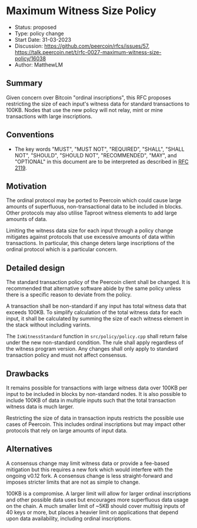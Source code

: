 # Maximum Witness Size Policy

- Status: proposed
- Type: policy change
- Start Date: 31-03-2023
- Discussion: https://github.com/peercoin/rfcs/issues/57, https://talk.peercoin.net/t/rfc-0027-maximum-witness-size-policy/16038
- Author: MatthewLM

## Summary

Given concern over Bitcoin "ordinal inscriptions", this RFC proposes restricting
the size of each input's witness data for standard transactions to 100KB. Nodes
that use the new policy will not relay, mint or mine transactions with large
inscriptions.

## Conventions
- The key words "MUST", "MUST NOT", "REQUIRED", "SHALL", "SHALL NOT", "SHOULD", "SHOULD NOT", "RECOMMENDED", "MAY", and "OPTIONAL" in this document are to be interpreted as described in [RFC 2119](http://tools.ietf.org/html/rfc2119).

## Motivation

The ordinal protocol may be ported to Peercoin which could cause large amounts
of superfluous, non-transactional data to be included in blocks. Other protocols
may also utilise Taproot witness elements to add large amounts of data.

Limiting the witness data size for each input through a policy change mitigates
against protocols that use excessive amounts of data within transactions. In
particular, this change deters large inscriptions of the ordinal protocol which
is a particular concern.

## Detailed design

The standard transaction policy of the Peercoin client shall be changed. It is
recommended that alternative software abide by the same policy unless there is a
specific reason to deviate from the policy.

A transaction shall be non-standard if any input has total witness data that
exceeds 100KB. To simplify calculation of the total witness data for each input,
it shall be calculated by summing the size of each witness element in the stack
without including varints.

The `IsWitnessStandard` function in `src/policy/policy.cpp` shall return false
under the new non-standard condition. The rule shall apply regardless of the
witness program version. Any changes shall only apply to standard transaction
policy and must not affect consensus.

## Drawbacks

It remains possible for transactions with large witness data over 100KB per
input to be included in blocks by non-standard nodes. It is also possible to
include 100KB of data in multiple inputs such that the total transaction witness
data is much larger.

Restricting the size of data in transaction inputs restricts the possible use
cases of Peercoin. This includes ordinal inscriptions but may impact other
protocols that rely on large amounts of input data.

## Alternatives

A consensus change may limit witness data or provide a fee-based mitigation but
this requires a new fork which would interfere with the ongoing v0.12 fork. A
consensus change is less straight-forward and imposes stricter limits that are
not as simple to change.

100KB is a compromise. A larger limit will allow for larger ordinal inscriptions
and other possible data uses but encourages more superfluous data usage on the
chain. A much smaller limit of ~5KB should cover multisig inputs of 40 keys or
more, but places a heavier limit on applications that depend upon data
availability, including ordinal inscriptions.

